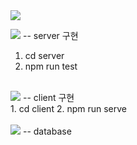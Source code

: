 <img src="https://capsule-render.vercel.app/api?type=slice&color=auto&height=300&section=header&text=Shopping%20SCM&fontSize=40&textBg=true&fontAlign=50" />

<img src="https://img.shields.io/badge/Node.js-43853D?style=for-the-badge&logo=node.js&logoColor=white"> -- server 구현 </br>
  1. cd server
  2. npm run test
</br>
<img src="https://img.shields.io/badge/Vue.js-35495E?style=for-the-badge&logo=vue.js&logoColor=4FC08D"> -- client 구현 </br>
  1. cd client
  2. npm run serve
</br>
</br>
<img src="https://img.shields.io/badge/MySQL-00000F?style=for-the-badge&logo=mysql&logoColor=white"> -- database


